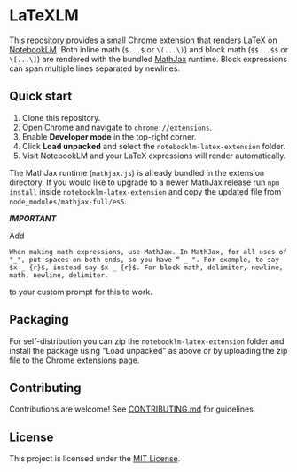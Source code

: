 # LaTeXLM

This repository provides a small Chrome extension that renders LaTeX on [NotebookLM](https://notebooklm.google.com/). Both inline math (`$...$` or `\(...\)`) and block math (`$$...$$` or `\[...\]`) are rendered with the bundled [MathJax](https://www.mathjax.org/) runtime. Block expressions can span multiple lines separated by newlines.

## Quick start

1. Clone this repository.
2. Open Chrome and navigate to `chrome://extensions`.
3. Enable **Developer mode** in the top-right corner.
4. Click **Load unpacked** and select the `notebooklm-latex-extension` folder.
5. Visit NotebookLM and your LaTeX expressions will render automatically.

The MathJax runtime (`mathjax.js`) is already bundled in the extension directory. If you would like to upgrade to a newer MathJax release run `npm install` inside `notebooklm-latex-extension` and copy the updated file from `node_modules/mathjax-full/es5`.

***IMPORTANT***


Add 
```
When making math expressions, use MathJax. In MathJax, for all uses of "_", put spaces on both ends, so you have “ _ ". For example, to say $x _ {r}$, instead say $x _ {r}$. For block math, delimiter, newline, math, newline, delimiter.
```
to your custom prompt for this to work.


## Packaging

For self-distribution you can zip the `notebooklm-latex-extension` folder and install the package using "Load unpacked" as above or by uploading the zip file to the Chrome extensions page.

## Contributing

Contributions are welcome! See [CONTRIBUTING.md](./CONTRIBUTING.md) for guidelines.

## License

This project is licensed under the [MIT License](./LICENSE).
